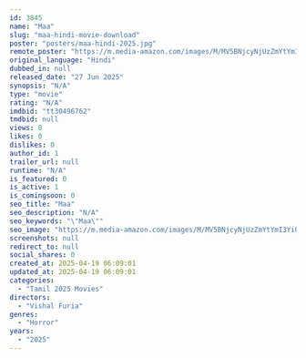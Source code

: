 ```yaml
---
id: 3845
name: "Maa"
slug: "maa-hindi-movie-download"
poster: "posters/maa-hindi-2025.jpg"
remote_poster: "https://m.media-amazon.com/images/M/MV5BNjcyNjUzZmYtYmI3Yi00MDE1LTg1MTgtNjIzNDVhZmRlZDJhXkEyXkFqcGc@._V1_SX300.jpg"
original_language: "Hindi"
dubbed_in: null
released_date: "27 Jun 2025"
synopsis: "N/A"
type: "movie"
rating: "N/A"
imdbid: "tt30496762"
tmdbid: null
views: 0
likes: 0
dislikes: 0
author_id: 1
trailer_url: null
runtime: "N/A"
is_featured: 0
is_active: 1
is_comingsoon: 0
seo_title: "Maa"
seo_description: "N/A"
seo_keywords: "\"Maa\""
seo_image: "https://m.media-amazon.com/images/M/MV5BNjcyNjUzZmYtYmI3Yi00MDE1LTg1MTgtNjIzNDVhZmRlZDJhXkEyXkFqcGc@._V1_SX300.jpg"
screenshots: null
redirect_to: null
social_shares: 0
created_at: 2025-04-19 06:09:01
updated_at: 2025-04-19 06:09:01
categories:
  - "Tamil 2025 Movies"
directors:
  - "Vishal Furia"
genres:
  - "Horror"
years:
  - "2025"
---
```

